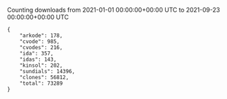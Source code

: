 
Counting downloads from 2021-01-01 00:00:00+00:00 UTC to 2021-09-23 00:00:00+00:00 UTC

```
{
    "arkode": 178,
    "cvode": 985,
    "cvodes": 216,
    "ida": 357,
    "idas": 143,
    "kinsol": 202,
    "sundials": 14396,
    "clones": 56812,
    "total": 73289
}
```
